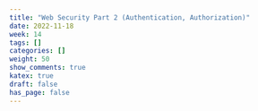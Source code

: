 ```yaml
---
title: "Web Security Part 2 (Authentication, Authorization)"
date: 2022-11-18
week: 14
tags: []
categories: []
weight: 50
show_comments: true
katex: true
draft: false
has_page: false
---
```


<!--more-->
